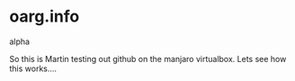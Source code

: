 oarg.info
=========

alpha


So this is Martin testing out github on the manjaro virtualbox.
Lets see how this works....
